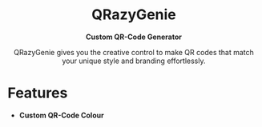 <div align="center">
  <h1>QRazyGenie</h1>
  <p>
    <strong>Custom QR-Code Generator</strong>
  </p>

QRazyGenie gives you the creative control to make QR codes that match your unique style and branding effortlessly.

</div>


# Features

- **Custom QR-Code Colour**
